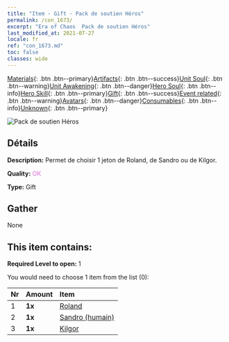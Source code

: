 ```yaml
---
title: "Item - Gift - Pack de soutien Héros"
permalink: /con_1673/
excerpt: "Era of Chaos  Pack de soutien Héros"
last_modified_at: 2021-07-27
locale: fr
ref: "con_1673.md"
toc: false
classes: wide
---
```

 [Materials](/ItemsFR/){: .btn .btn--primary}[Artifacts](/ItemsFR/Artifacts/){: .btn .btn--success}[Unit Soul](/ItemsFR/UnitSoul/){: .btn .btn--warning}[Unit Awakening](/ItemsFR/UnitAwakening/){: .btn .btn--danger}[Hero Soul](/ItemsFR/HeroSoul/){: .btn .btn--info}[Hero Skill](/ItemsFR/HeroSkill/){: .btn .btn--primary}[Gift](/ItemsFR/Gift/){: .btn .btn--success}[Event related](/ItemsFR/Events/){: .btn .btn--warning}[Avatars](/ItemsFR/Avatars/){: .btn .btn--danger}[Consumables](/ItemsFR/Consumables/){: .btn .btn--info}[Unknown](/ItemsFR/Unknown/){: .btn .btn--primary}

 ![Pack de soutien Héros](/images/t/i_907289.png)

## Détails
 **Description:** Permet de choisir 1 jeton de Roland, de Sandro ou de Kilgor.

 **Quality:** <span style="color: #DA70D6">OK</span>

 **Type:** Gift

## Gather

  None

## This item contains:

 **Required Level to open:** 1

 You would need to choose 1 item from the list (0):

  | Nr | Amount |     Item    |
  |:---|:-------|:------------|
  | 1 |  **1x** | [Roland](/ItemsFR/her_362/) |  | 
  | 2 |  **1x** | [Sandro (humain)](/ItemsFR/her_373/) |  | 
  | 3 |  **1x** | [Kilgor](/ItemsFR/her_374/) |  | 
